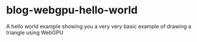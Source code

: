 # blog-webgpu-hello-world
A hello world example showing you a very very basic example of drawing a triangle using WebGPU
